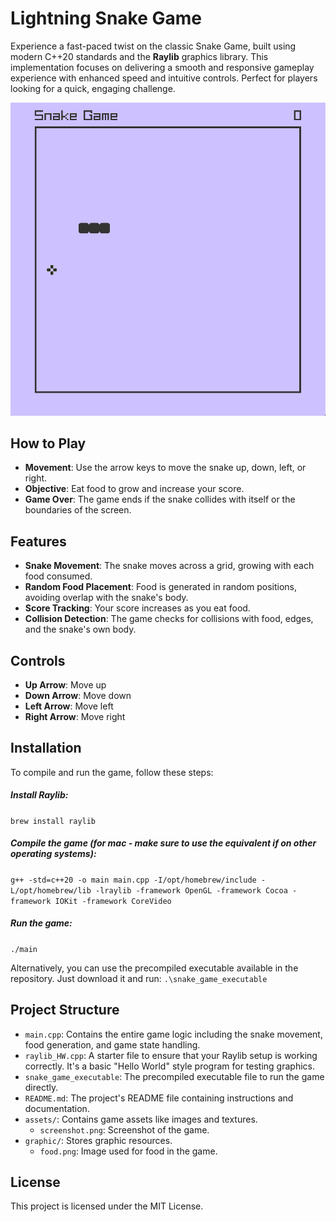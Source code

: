# Lightning Snake Game

Experience a fast-paced twist on the classic Snake Game, built using modern C++20 standards and the **Raylib** graphics library. This implementation focuses on delivering a smooth and responsive gameplay experience with enhanced speed and intuitive controls. Perfect for players looking for a quick, engaging challenge.


<img src="./assets/screenshot.png" alt="Snake Game Screenshot" width="600"/>

## How to Play
- **Movement**: Use the arrow keys to move the snake up, down, left, or right.
- **Objective**: Eat food to grow and increase your score.
- **Game Over**: The game ends if the snake collides with itself or the boundaries of the screen.

## Features
- **Snake Movement**: The snake moves across a grid, growing with each food consumed.
- **Random Food Placement**: Food is generated in random positions, avoiding overlap with the snake's body.
- **Score Tracking**: Your score increases as you eat food.
- **Collision Detection**: The game checks for collisions with food, edges, and the snake's own body.

## Controls
- **Up Arrow**: Move up
- **Down Arrow**: Move down
- **Left Arrow**: Move left
- **Right Arrow**: Move right

## Installation

To compile and run the game, follow these steps:

##### Install Raylib:
```brew install raylib ```

##### Compile the game (for mac - make sure to use the equivalent if on other operating systems):
```g++ -std=c++20 -o main main.cpp -I/opt/homebrew/include -L/opt/homebrew/lib -lraylib -framework OpenGL -framework Cocoa -framework IOKit -framework CoreVideo ```

##### Run the game:
```./main```

Alternatively, you can use the precompiled executable available in the repository. Just download it and run: ```.\snake_game_executable```


## Project Structure

- `main.cpp`: Contains the entire game logic including the snake movement, food generation, and game state handling.
- `raylib_HW.cpp`: A starter file to ensure that your Raylib setup is working correctly. It's a basic "Hello World" style program for testing graphics.
- `snake_game_executable`: The precompiled executable file to run the game directly.
- `README.md`: The project's README file containing instructions and documentation.
- `assets/`: Contains game assets like images and textures.
  - `screenshot.png`: Screenshot of the game.
- `graphic/`: Stores graphic resources.
  - `food.png`: Image used for food in the game.


## License
This project is licensed under the MIT License.
